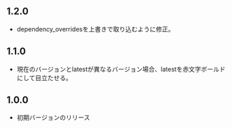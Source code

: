 ## 1.2.0

* dependency_overridesを上書きで取り込むように修正。

## 1.1.0

* 現在のバージョンとlatestが異なるバージョン場合、latestを赤文字ボールドにして目立たせる。

## 1.0.0

* 初期バージョンのリリース